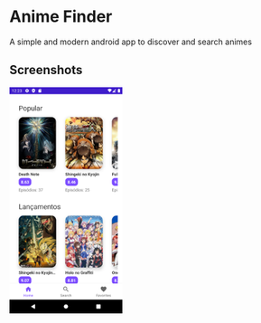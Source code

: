 # Anime Finder
A simple and modern android app to discover and search animes

## Screenshots
<img src="/screenshots/screenshot1.png" width="200">
